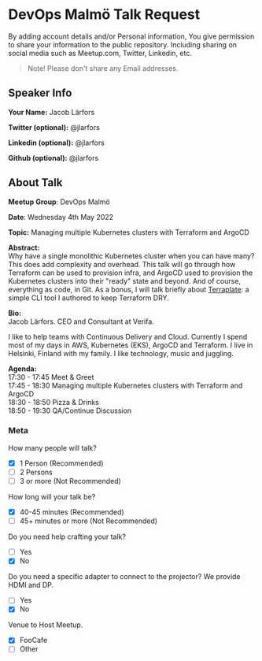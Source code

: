 # DevOps Malmö Talk Request

By adding account details and/or Personal information, You give permission to share your information to the public repository.
Including sharing on social media such as Meetup.com, Twitter, Linkedin, etc.
> Note! Please don't share any Email addresses.

## Speaker Info

**Your Name:** Jacob Lärfors

**Twitter (optional):** @jlarfors

**Linkedin (optional):** @jlarfors

**Github (optional):** @jlarfors

## About Talk

**Meetup Group**: DevOps Malmö

**Date**: Wednesday 4th May 2022

**Topic:** Managing multiple Kubernetes clusters with Terraform and ArgoCD

**Abstract:**<br/>
Why have a single monolithic Kubernetes cluster when you can have many? This does add complexity and overhead.
This talk will go through how Terraform can be used to provision infra, and ArgoCD used to provision the Kubernetes clusters into their "ready" state and beyond.
And of course, everything as code, in Git.
As a bonus, I will talk briefly about [Terraplate](https://github.com/verifa/terraplate): a simple CLI tool I authored to keep Terraform DRY.

**Bio:**<br/>
Jacob Lärfors.
CEO and Consultant at Verifa.

I like to help teams with Continuous Delivery and Cloud. Currently I spend most of my days in AWS, Kubernetes (EKS), ArgoCD and Terraform.
I live in Helsinki, Finland with my family. I like technology, music and juggling.

**Agenda:**<br/>
17:30 - 17:45 Meet & Greet<br/>
17:45 - 18:30 Managing multiple Kubernetes clusters with Terraform and ArgoCD<br/>
18:30 - 18:50 Pizza & Drinks<br/>
18:50 - 19:30 QA/Continue Discussion

### Meta

How many people will talk?

- [x] 1 Person (Recommended)
- [ ] 2 Persons
- [ ] 3 or more (Not Recommended)

How long will your talk be?

- [x] 40-45 minutes (Recommended)
- [ ] 45+ minutes or more (Not Recommended)

Do you need help crafting your talk?

- [ ] Yes
- [x] No

Do you need a specific adapter to connect to the projector? We provide HDMI and DP.

- [ ] Yes
- [x] No

Venue to Host Meetup.

- [x] FooCafe
- [ ] Other
